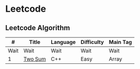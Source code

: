 # Leetcode

## Leetcode Algorithm

| **#** | **Title** | **Language** | **Difficulty** | **Main Tag** |
| --- | --- | --- | --- | --- |
| Wait | Wait | Wait | Wait | Wait |
| 1 | [Two Sum](https://leetcode-cn.com/problems/two-sum/) | C++ | Easy | Array |
